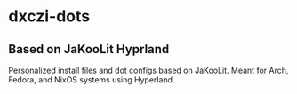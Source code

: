 # dxczi-dots
## Based on JaKooLit Hyprland

Personalized install files and dot configs based on JaKooLit. Meant for Arch, Fedora, and NixOS systems using Hyperland.